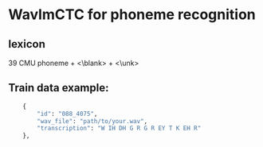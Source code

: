 # WavlmCTC for phoneme recognition

## lexicon

39 CMU phoneme + <\blank> + <\unk>

## Train data example:

```python
    {
        "id": "088_4075",
        "wav_file": "path/to/your.wav",
        "transcription": "W IH DH G R G R EY T K EH R"
    },
```
